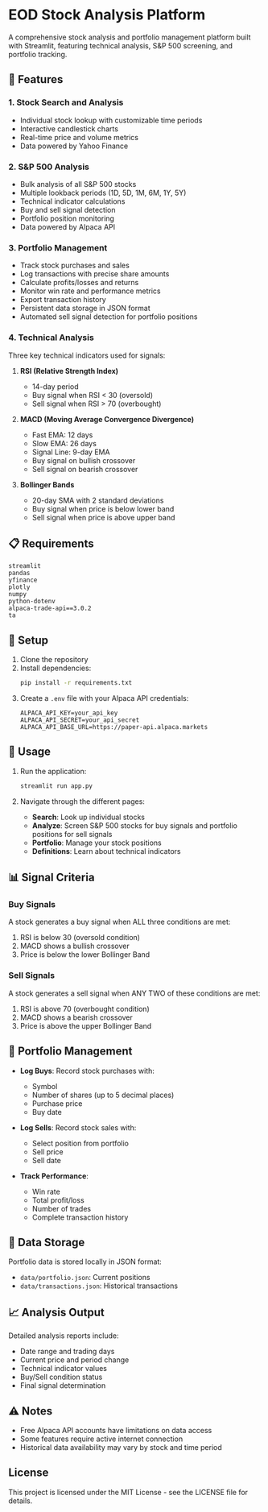 # EOD Stock Analysis Platform

A comprehensive stock analysis and portfolio management platform built with Streamlit, featuring technical analysis, S&P 500 screening, and portfolio tracking.

## 🚀 Features

### 1. Stock Search and Analysis
- Individual stock lookup with customizable time periods
- Interactive candlestick charts
- Real-time price and volume metrics
- Data powered by Yahoo Finance

### 2. S&P 500 Analysis
- Bulk analysis of all S&P 500 stocks
- Multiple lookback periods (1D, 5D, 1M, 6M, 1Y, 5Y)
- Technical indicator calculations
- Buy and sell signal detection
- Portfolio position monitoring
- Data powered by Alpaca API

### 3. Portfolio Management
- Track stock purchases and sales
- Log transactions with precise share amounts
- Calculate profits/losses and returns
- Monitor win rate and performance metrics
- Export transaction history
- Persistent data storage in JSON format
- Automated sell signal detection for portfolio positions

### 4. Technical Analysis
Three key technical indicators used for signals:

1. **RSI (Relative Strength Index)**
   - 14-day period
   - Buy signal when RSI < 30 (oversold)
   - Sell signal when RSI > 70 (overbought)

2. **MACD (Moving Average Convergence Divergence)**
   - Fast EMA: 12 days
   - Slow EMA: 26 days
   - Signal Line: 9-day EMA
   - Buy signal on bullish crossover
   - Sell signal on bearish crossover

3. **Bollinger Bands**
   - 20-day SMA with 2 standard deviations
   - Buy signal when price is below lower band
   - Sell signal when price is above upper band

## 📋 Requirements

```
streamlit
pandas
yfinance
plotly
numpy
python-dotenv
alpaca-trade-api==3.0.2
ta
```

## 🔧 Setup

1. Clone the repository
2. Install dependencies:
   ```bash
   pip install -r requirements.txt
   ```
3. Create a `.env` file with your Alpaca API credentials:
   ```
   ALPACA_API_KEY=your_api_key
   ALPACA_API_SECRET=your_api_secret
   ALPACA_API_BASE_URL=https://paper-api.alpaca.markets
   ```

## 🚀 Usage

1. Run the application:
   ```bash
   streamlit run app.py
   ```

2. Navigate through the different pages:
   - **Search**: Look up individual stocks
   - **Analyze**: Screen S&P 500 stocks for buy signals and portfolio positions for sell signals
   - **Portfolio**: Manage your stock positions
   - **Definitions**: Learn about technical indicators

## 📊 Signal Criteria

### Buy Signals
A stock generates a buy signal when ALL three conditions are met:
1. RSI is below 30 (oversold condition)
2. MACD shows a bullish crossover
3. Price is below the lower Bollinger Band

### Sell Signals
A stock generates a sell signal when ANY TWO of these conditions are met:
1. RSI is above 70 (overbought condition)
2. MACD shows a bearish crossover
3. Price is above the upper Bollinger Band

## 💼 Portfolio Management

- **Log Buys**: Record stock purchases with:
  - Symbol
  - Number of shares (up to 5 decimal places)
  - Purchase price
  - Buy date

- **Log Sells**: Record stock sales with:
  - Select position from portfolio
  - Sell price
  - Sell date

- **Track Performance**:
  - Win rate
  - Total profit/loss
  - Number of trades
  - Complete transaction history

## 💾 Data Storage

Portfolio data is stored locally in JSON format:
- `data/portfolio.json`: Current positions
- `data/transactions.json`: Historical transactions

## 📈 Analysis Output

Detailed analysis reports include:
- Date range and trading days
- Current price and period change
- Technical indicator values
- Buy/Sell condition status
- Final signal determination

## ⚠️ Notes

- Free Alpaca API accounts have limitations on data access
- Some features require active internet connection
- Historical data availability may vary by stock and time period

## License

This project is licensed under the MIT License - see the LICENSE file for details. 